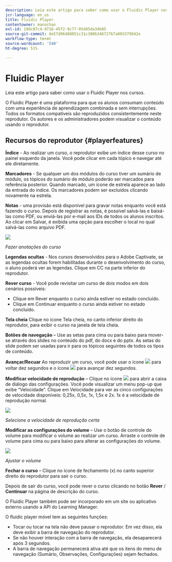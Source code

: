 ```yaml
---
description: Leia este artigo para saber como usar o Fluidic Player nos cursos.
jcr-language: en_us
title: Fluidic Player
contentowner: manochan
exl-id: 19dc07c4-9716-45f2-9c77-05d45da34b85
source-git-commit: de57d96488851c31c380b34672767a803379842e
workflow-type: tm+mt
source-wordcount: '540'
ht-degree: 51%

---
```


# Fluidic Player

Leia este artigo para saber como usar o Fluidic Player nos cursos.

O Fluidic Player é uma plataforma para que os alunos consumam conteúdo com uma experiência de aprendizagem combinada e sem interrupções. Todos os formatos compatíveis são reproduzidos consistentemente neste reprodutor. Os autores e os administradores podem visualizar o conteúdo usando o reprodutor.

## Recursos do reprodutor {#playerfeatures}

<!--![](assets/fluidicplayer-callout.png)-->

**Índice** - Ao realizar um curso, o reprodutor exibe um índice desse curso no painel esquerdo da janela. Você pode clicar em cada tópico e navegar até ele diretamente.

**Marcadores** - Se qualquer um dos módulos do curso tiver um sumário de módulo, os tópicos do sumário de módulo poderão ser marcados para referência posterior. Quando marcado, um ícone de estrela aparece ao lado da entrada do índice. Os marcadores podem ser excluídos clicando novamente na estrela.

**Notas** - uma provisão está disponível para gravar notas enquanto você está fazendo o curso. Depois de registrar as notas, é possível salvá-las e baixá-las como PDF, ou enviá-las por e-mail aos IDs de todos os alunos inscritos. Ao clicar em Salvar, é exibida uma opção para escolher o local no qual salvá-las como arquivo PDF.

![](assets/notes.png)

*Fazer anotações do curso*

**Legendas ocultas** - Nos cursos desenvolvidos para o Adobe Captivate, se as legendas ocultas forem habilitadas durante o desenvolvimento do curso, o aluno poderá ver as legendas. Clique em CC na parte inferior do reprodutor.

**Rever curso** - Você pode revisitar um curso de dois modos em dois cenários possíveis:

* Clique em Rever enquanto o curso ainda estiver no estado concluído.
* Clique em Continuar enquanto o curso ainda estiver no estado concluído.

**Tela cheia** Clique no ícone Tela cheia, no canto inferior direito do reprodutor, para exibir o curso na janela de tela cheia.

**Botões de navegação** – Use as setas para cima ou para baixo para mover-se através dos slides no conteúdo do pdf, do docx e do pptx. As setas do slide podem ser usadas para ir para os tópicos seguintes de todos os tipos de conteúdo.

**Avançar/Recuar** Ao reproduzir um curso, você pode usar o ícone ![](assets/asset-1.png) para voltar dez segundos e o ícone ![](assets/assets-2.png) para avançar dez segundos.

**Modificar velocidade de reprodução** – Clique no ícone ![](assets/speedicon.png) para abrir a caixa de diálogo das configurações. Você pode visualizar um menu pop-up que exibe “Velocidade”. Clique em Velocidade para ver as cinco configurações de velocidade disponíveis: 0,25x, 0,5x, 1x, 1,5x e 2x. 1x é a velocidade de reprodução normal.

![](assets/speedvariants.png)

*Selecione a velocidade de reprodução certa*

**Modificar as configurações do volume** – Use o botão de controle do volume para modificar o volume ao realizar um curso. Arraste o controle de volume para cima ou para baixo para alterar as configurações do volume.

![](assets/volumecontrol.png)

*Ajustar o volume*

**Fechar o curso** – Clique no ícone de fechamento (x) no canto superior direito do reprodutor para sair o curso.

Depois de sair do curso, você pode rever o curso clicando no botão **Rever** / **Continuar** na página de descrição do curso.

O Fluidic Player também pode ser incorporado em um site ou aplicativo externo usando a API do Learning Manager.

O fluidic player móvel tem as seguintes funções:

* Tocar ou tocar na tela não deve pausar o reprodutor. Em vez disso, ela deve exibir a barra de navegação do reprodutor.
* Se não houver interação com a barra de navegação, ela desaparecerá após 3 segundos.
* A barra de navegação permanecerá ativa até que os itens do menu de navegação (Sumário, Observações, Configurações) sejam fechados.
